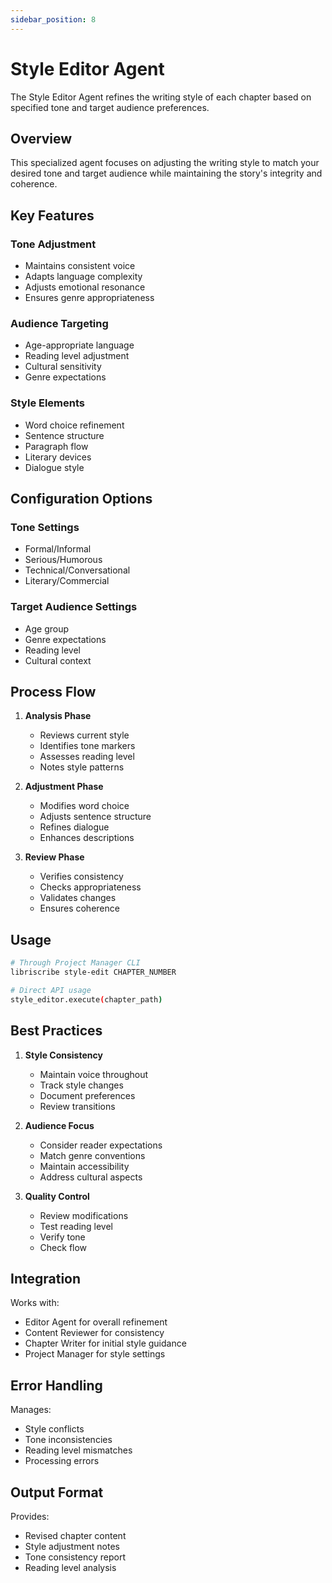 ```yaml
---
sidebar_position: 8
---
```


# Style Editor Agent

The Style Editor Agent refines the writing style of each chapter based on specified tone and target audience preferences.

## Overview

This specialized agent focuses on adjusting the writing style to match your desired tone and target audience while maintaining the story's integrity and coherence.

## Key Features

### Tone Adjustment
- Maintains consistent voice
- Adapts language complexity
- Adjusts emotional resonance
- Ensures genre appropriateness

### Audience Targeting
- Age-appropriate language
- Reading level adjustment
- Cultural sensitivity
- Genre expectations

### Style Elements
- Word choice refinement
- Sentence structure
- Paragraph flow
- Literary devices
- Dialogue style

## Configuration Options

### Tone Settings
- Formal/Informal
- Serious/Humorous
- Technical/Conversational
- Literary/Commercial

### Target Audience Settings
- Age group
- Genre expectations
- Reading level
- Cultural context

## Process Flow

1. **Analysis Phase**
   - Reviews current style
   - Identifies tone markers
   - Assesses reading level
   - Notes style patterns

2. **Adjustment Phase**
   - Modifies word choice
   - Adjusts sentence structure
   - Refines dialogue
   - Enhances descriptions

3. **Review Phase**
   - Verifies consistency
   - Checks appropriateness
   - Validates changes
   - Ensures coherence

## Usage

```bash
# Through Project Manager CLI
libriscribe style-edit CHAPTER_NUMBER

# Direct API usage
style_editor.execute(chapter_path)
```

## Best Practices

1. **Style Consistency**
   - Maintain voice throughout
   - Track style changes
   - Document preferences
   - Review transitions

2. **Audience Focus**
   - Consider reader expectations
   - Match genre conventions
   - Maintain accessibility
   - Address cultural aspects

3. **Quality Control**
   - Review modifications
   - Test reading level
   - Verify tone
   - Check flow

## Integration

Works with:
- Editor Agent for overall refinement
- Content Reviewer for consistency
- Chapter Writer for initial style guidance
- Project Manager for style settings

## Error Handling

Manages:
- Style conflicts
- Tone inconsistencies
- Reading level mismatches
- Processing errors

## Output Format

Provides:
- Revised chapter content
- Style adjustment notes
- Tone consistency report
- Reading level analysis